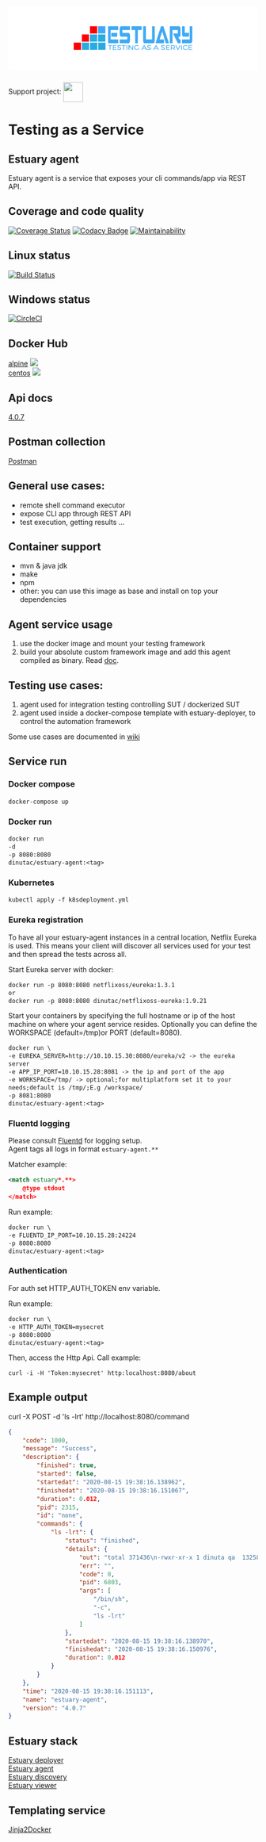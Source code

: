 <h1 align="center"><img src="./docs/images/banner_estuary.png" alt="Testing as a service with Docker"></h1>  

Support project: <a href="https://paypal.me/catalindinuta?locale.x=en_US"><img src="https://lh3.googleusercontent.com/Y2_nyEd0zJftXnlhQrWoweEvAy4RzbpDah_65JGQDKo9zCcBxHVpajYgXWFZcXdKS_o=s180-rw" height="40" width="40" align="center"></a>    

# Testing as a Service

## Estuary agent
Estuary agent is a service that exposes your cli commands/app via REST API.

## Coverage and code quality
[![Coverage Status](https://coveralls.io/repos/github/dinuta/estuary-testrunner/badge.svg?branch=master)](https://coveralls.io/github/dinuta/estuary-testrunner?branch=master)
[![Codacy Badge](https://app.codacy.com/project/badge/Grade/60f44f5ab65e46a1b3ed92db34398910)](https://www.codacy.com/manual/dinuta/estuary-agent?utm_source=github.com&amp;utm_medium=referral&amp;utm_content=dinuta/estuary-agent&amp;utm_campaign=Badge_Grade)
[![Maintainability](https://api.codeclimate.com/v1/badges/591c1ea4057f8c7d92ee/maintainability)](https://codeclimate.com/github/dinuta/estuary-agent/maintainability)

## Linux status
[![Build Status](https://travis-ci.org/dinuta/estuary-agent.svg?branch=master)](https://travis-ci.org/dinuta/estuary-agent)

## Windows status
[![CircleCI](https://circleci.com/gh/dinuta/estuary-agent.svg?style=svg)](https://circleci.com/gh/dinuta/estuary-agent)  

## Docker Hub
[alpine](https://hub.docker.com/r/dinutac/estuary-agent)  ![](https://img.shields.io/docker/pulls/dinutac/estuary-agent.svg)  
[centos](https://hub.docker.com/r/dinutac/estuary-agent-centos)  ![](https://img.shields.io/docker/pulls/dinutac/estuary-agent-centos.svg)

## Api docs
[4.0.7](https://app.swaggerhub.com/apis/dinuta/estuary-testrunner/4.0.7)

## Postman collection
[Postman](https://documenter.getpostman.com/view/2360061/SVYrrdGe?version=latest)

## General use cases:
-  remote shell command executor 
-  expose CLI app through REST API 
-  test execution, getting results ...

## Container support
-  mvn & java jdk  
-  make  
-  npm
-  other: you can use this image as base and install on top your dependencies 

## Agent service usage
1. use the docker image and mount your testing framework
2. build your absolute custom framework image and add this agent compiled as binary. Read [doc](https://github.com/dinuta/estuary-agent/wiki).

## Testing use cases:
1. agent used for integration testing controlling SUT / dockerized SUT
2. agent used inside a docker-compose template with estuary-deployer, to control the automation framework

Some use cases are documented in [wiki](https://github.com/dinuta/estuary-agent/wiki)

## Service run
### Docker compose
    docker-compose up
    
### Docker run

    docker run  
    -d 
    -p 8080:8080
    dinutac/estuary-agent:<tag>
    
    
### Kubernetes
    kubectl apply -f k8sdeployment.yml
    
### Eureka registration
To have all your estuary-agent instances in a central location, Netflix Eureka is used. This means your client will discover
all services used for your test and then spread the tests across all.

Start Eureka server with docker:

    docker run -p 8080:8080 netflixoss/eureka:1.3.1
    or
    docker run -p 8080:8080 dinutac/netflixoss-eureka:1.9.21

Start your containers by specifying the full hostname or ip of the host machine on where your agent service resides.
Optionally you can define the WORKSPACE (default=/tmp)or PORT (default=8080).

    docker run \
    -e EUREKA_SERVER=http://10.10.15.30:8080/eureka/v2 -> the eureka server
    -e APP_IP_PORT=10.10.15.28:8081 -> the ip and port of the app
    -e WORKSPACE=/tmp/ -> optional;for multiplatform set it to your needs;default is /tmp/;E.g /workspace/
    -p 8081:8080
    dinutac/estuary-agent:<tag>

### Fluentd logging
Please consult [Fluentd](https://github.com/fluent/fluentd) for logging setup.  
Agent tags all logs in format ```estuary-agent.**```

Matcher example:  

``` xml
<match estuary*.**>
    @type stdout
</match>
```

Run example:

    docker run \
    -e FLUENTD_IP_PORT=10.10.15.28:24224
    -p 8080:8080
    dinutac/estuary-agent:<tag>

### Authentication
For auth set HTTP_AUTH_TOKEN env variable.  

Run example:

    docker run \
    -e HTTP_AUTH_TOKEN=mysecret
    -p 8080:8080
    dinutac/estuary-agent:<tag>

Then, access the Http Api. Call example:
  
    curl -i -H 'Token:mysecret' http:localhost:8080/about

## Example output
curl -X POST -d 'ls -lrt' http://localhost:8080/command

```json
{
    "code": 1000,
    "message": "Success",
    "description": {
        "finished": true,
        "started": false,
        "startedat": "2020-08-15 19:38:16.138962",
        "finishedat": "2020-08-15 19:38:16.151067",
        "duration": 0.012,
        "pid": 2315,
        "id": "none",
        "commands": {
            "ls -lrt": {
                "status": "finished",
                "details": {
                    "out": "total 371436\n-rwxr-xr-x 1 dinuta qa  13258464 Jun 24 09:25 main-linux\ndrwxr-xr-x 4 dinuta qa        40 Jul  1 11:42 tmp\n-rw-r--r-- 1 dinuta qa  77707265 Jul 25 19:38 testrunner-linux.zip\n-rw------- 1 dinuta qa   4911271 Aug 14 10:00 nohup.out\n",
                    "err": "",
                    "code": 0,
                    "pid": 6803,
                    "args": [
                        "/bin/sh",
                        "-c",
                        "ls -lrt"
                    ]
                },
                "startedat": "2020-08-15 19:38:16.138970",
                "finishedat": "2020-08-15 19:38:16.150976",
                "duration": 0.012
            }
        }
    },
    "time": "2020-08-15 19:38:16.151113",
    "name": "estuary-agent",
    "version": "4.0.7"
}
```

## Estuary stack
[Estuary deployer](https://github.com/dinuta/estuary-deployer)  
[Estuary agent](https://github.com/dinuta/estuary-agent)  
[Estuary discovery](https://github.com/dinuta/estuary-discovery)  
[Estuary viewer](https://github.com/dinuta/estuary-viewer)  

## Templating service
[Jinja2Docker](https://github.com/dinuta/jinja2docker) 
